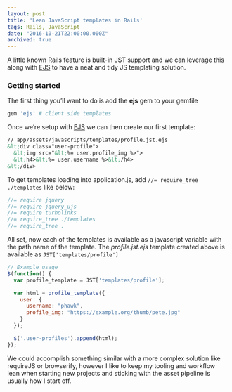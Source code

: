 ```yaml
---
layout: post
title: 'Lean JavaScript templates in Rails'
tags: Rails, JavaScript
date: "2016-10-21T22:00:00.000Z"
archived: true
---
```


A little known Rails feature is built-in JST support and we can leverage this along with [EJS](http://www.embeddedjs.com/) to have a neat and tidy JS templating solution.

### Getting started

The first thing you’ll want to do is add the **ejs** gem to your gemfile

```rb
gem 'ejs' # client side templates
```

Once we’re setup with [EJS](http://www.embeddedjs.com/) we can then create our first template:

```html
// app/assets/javascripts/templates/profile.jst.ejs
&lt;div class="user-profile">
  &lt;img src="&lt;%= user.profile_img %>">
  &lt;h4>&lt;%= user.username %>&lt;/h4>
&lt;/div>
```

To get templates loading into application.js, add `//= require_tree ./templates` like below:

```js
//= require jquery
//= require jquery_ujs
//= require turbolinks
//= require_tree ./templates
//= require_tree .
```

All set, now each of the templates is available as a javascript variable with the path name of the template. The *profile.jst.ejs* template created above is available as `JST['templates/profile']`

```js
// Example usage
$(function() {
  var profile_template = JST['templates/profile'];

  var html = profile_template({
    user: {
      username: "phawk",
      profile_img: "https://example.org/thumb/pete.jpg"
    }
  });

  $('.user-profiles').append(html);
});
```

We could accomplish something similar with a more complex solution like requireJS or browserify, however I like to keep my tooling and workflow lean when starting new projects and sticking with the asset pipeline is usually how I start off.
